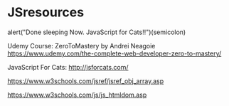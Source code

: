 # JSresources
alert("Done sleeping Now. JavaScript for Cats!!")(semicolon)

Udemy Course: ZeroToMastery by Andrei Neagoie <br> 
https://www.udemy.com/the-complete-web-developer-zero-to-mastery/

JavaScript For Cats: http://jsforcats.com/<br>

https://www.w3schools.com/jsref/jsref_obj_array.asp<br>

https://www.w3schools.com/js/js_htmldom.asp

